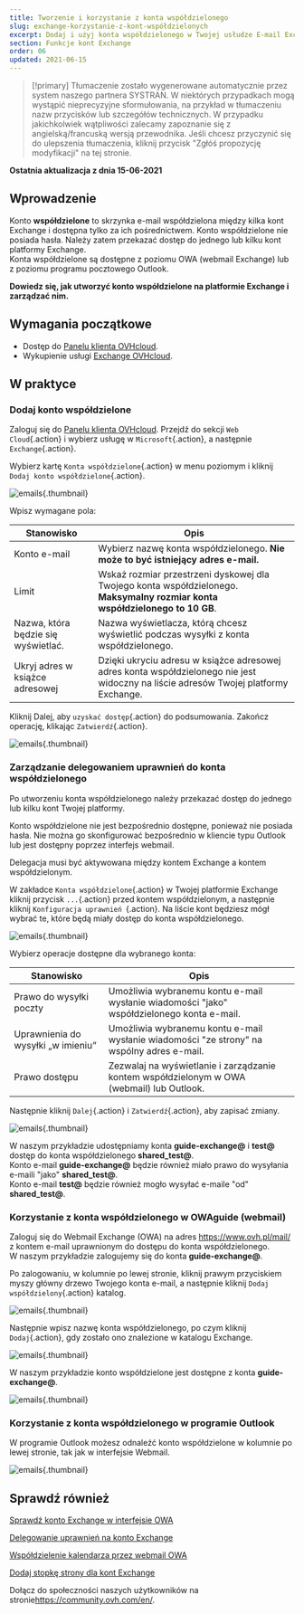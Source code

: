 ```yaml
---
title: Tworzenie i korzystanie z konta współdzielonego
slug: exchange-korzystanie-z-kont-współdzielonych
excerpt: Dodaj i użyj konta współdzielonego w Twojej usłudze E-mail Exchange
section: Funkcje kont Exchange
order: 06
updated: 2021-06-15
---
```


> [!primary]
> Tłumaczenie zostało wygenerowane automatycznie przez system naszego partnera SYSTRAN. W niektórych przypadkach mogą wystąpić nieprecyzyjne sformułowania, na przykład w tłumaczeniu nazw przycisków lub szczegółów technicznych. W przypadku jakichkolwiek wątpliwości zalecamy zapoznanie się z angielską/francuską wersją przewodnika. Jeśli chcesz przyczynić się do ulepszenia tłumaczenia, kliknij przycisk "Zgłóś propozycję modyfikacji" na tej stronie.
> 


**Ostatnia aktualizacja z dnia 15-06-2021**


## Wprowadzenie

Konto **współdzielone** to skrzynka e-mail współdzielona między kilka kont Exchange i dostępna tylko za ich pośrednictwem. Konto współdzielone nie posiada hasła. Należy zatem przekazać dostęp do jednego lub kilku kont platformy Exchange.
<br>Konta współdzielone są dostępne z poziomu OWA (webmail Exchange) lub z poziomu programu pocztowego Outlook.

**Dowiedz się, jak utworzyć konto współdzielone na platformie Exchange i zarządzać nim.**

## Wymagania początkowe

- Dostęp do [Panelu klienta OVHcloud](https://www.ovh.com/auth/?action=gotomanager&from=https://www.ovh.pl/&ovhSubsidiary=pl).
- Wykupienie usługi [Exchange OVHcloud](https://www.ovhcloud.com/pl/emails/hosted-exchange/).

## W praktyce

### Dodaj konto współdzielone

Zaloguj się do [Panelu klienta OVHcloud](https://www.ovh.com/auth/?action=gotomanager&from=https://www.ovh.pl/&ovhSubsidiary=pl). Przejdź do sekcji `Web Cloud`{.action} i wybierz usługę w `Microsoft`{.action}, a następnie `Exchange`{.action}.

Wybierz kartę `Konta współdzielone`{.action} w menu poziomym i kliknij `Dodaj konto współdzielone`{.action}.

![emails](images/exchange-shared_accounts01.png){.thumbnail}

Wpisz wymagane pola:

|Stanowisko|Opis|
|---|---|
|Konto e-mail|Wybierz nazwę konta współdzielonego. **Nie może to być istniejący adres e-mail.**|
|Limit|Wskaż rozmiar przestrzeni dyskowej dla Twojego konta współdzielonego. **Maksymalny rozmiar konta współdzielonego to 10 GB**.|
|Nazwa, która będzie się wyświetlać.|Nazwa wyświetlacza, którą chcesz wyświetlić podczas wysyłki z konta współdzielonego.|
|Ukryj adres w książce adresowej|Dzięki ukryciu adresu w książce adresowej adres konta współdzielonego nie jest widoczny na liście adresów Twojej platformy Exchange.|

Kliknij Dalej, aby `uzyskać dostęp`{.action} do podsumowania. Zakończ operację, klikając `Zatwierdź`{.action}.

![emails](images/exchange-shared_accounts02.png){.thumbnail}

### Zarządzanie delegowaniem uprawnień do konta współdzielonego

Po utworzeniu konta współdzielonego należy przekazać dostęp do jednego lub kilku kont Twojej platformy.

Konto współdzielone nie jest bezpośrednio dostępne, ponieważ nie posiada hasła. Nie można go skonfigurować bezpośrednio w kliencie typu Outlook lub jest dostępny poprzez interfejs webmail.

Delegacja musi być aktywowana między kontem Exchange a kontem współdzielonym.

W zakładce `Konta współdzielone`{.action} w Twojej platformie Exchange kliknij przycisk `...`{.action} przed kontem współdzielonym, a następnie kliknij `Konfiguracja uprawnień `{.action}. Na liście kont będziesz mógł wybrać te, które będą miały dostęp do konta współdzielonego.

![emails](images/exchange-shared_accounts03.png){.thumbnail}

Wybierz operacje dostępne dla wybranego konta:

|Stanowisko|Opis|
|---|---|
|Prawo do wysyłki poczty|Umożliwia wybranemu kontu e-mail wysłanie wiadomości "jako" współdzielonego konta e-mail.|
|Uprawnienia do wysyłki „w imieniu”|Umożliwia wybranemu kontu e-mail wysłanie wiadomości "ze strony" na wspólny adres e-mail.|
|Prawo dostępu|Zezwalaj na wyświetlanie i zarządzanie kontem współdzielonym w OWA (webmail) lub Outlook.|

Następnie kliknij `Dalej`{.action} i `Zatwierdź`{.action}, aby zapisać zmiany.

![emails](images/exchange-shared_accounts04.png){.thumbnail}

W naszym przykładzie udostępniamy konta **guide-exchange@** i **test@** dostęp do konta współdzielonego **shared_test@**.
<br>Konto e-mail **guide-exchange@** będzie również miało prawo do wysyłania e-maili "jako" **shared_test@**.
<br>Konto e-mail **test@** będzie również mogło wysyłać e-maile "od" **shared_test@**.

### Korzystanie z konta współdzielonego w OWAguide (webmail)

Zaloguj się do Webmail Exchange (OWA) na adres <https://www.ovh.pl/mail/> z kontem e-mail uprawnionym do dostępu do konta współdzielonego.
<br>W naszym przykładzie zalogujemy się do konta **guide-exchange@**.

Po zalogowaniu, w kolumnie po lewej stronie, kliknij prawym przyciskiem myszy główny drzewo Twojego konta e-mail, a następnie kliknij `Dodaj współdzielony`{.action} katalog. 

![emails](images/exchange-shared_accounts05.png){.thumbnail}

Następnie wpisz nazwę konta współdzielonego, po czym kliknij `Dodaj`{.action}, gdy zostało ono znalezione w katalogu Exchange.

![emails](images/exchange-shared_accounts06.png){.thumbnail}

W naszym przykładzie konto współdzielone jest dostępne z konta **guide-exchange@**.

![emails](images/exchange-shared_accounts07.png){.thumbnail}

### Korzystanie z konta współdzielonego w programie Outlook

W programie Outlook możesz odnaleźć konto współdzielone w kolumnie po lewej stronie, tak jak w interfejsie Webmail.

![emails](images/exchange-shared_accounts10.png){.thumbnail}

## Sprawdź również

[Sprawdź konto Exchange w interfejsie OWA](https://docs.ovh.com/pl/microsoft-collaborative-solutions/exchange_2016_przewodnik_dotyczacy_korzystania_z_outlook_web_app/)

[Delegowanie uprawnień na konto Exchange](https://docs.ovh.com/pl/microsoft-collaborative-solutions/exchange_2013_przyznanie_uprawnien_full_access/)

[Współdzielenie kalendarza przez webmail OWA](https://docs.ovh.com/pl/microsoft-collaborative-solutions/exchange_2016_wspoldzielenie_kalendarza_poprzez_webmail_owa/)

[Dodaj stopkę strony dla kont Exchange](https://docs.ovh.com/pl/microsoft-collaborative-solutions/exchange_20132016_automatyczny_podpis_-_disclaimer/)

Dołącz do społeczności naszych użytkowników na stronie<https://community.ovh.com/en/>.
